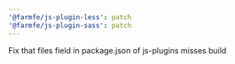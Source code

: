 ```yaml
---
'@farmfe/js-plugin-less': patch
'@farmfe/js-plugin-sass': patch
---
```


Fix that files field in package.json of js-plugins misses build
